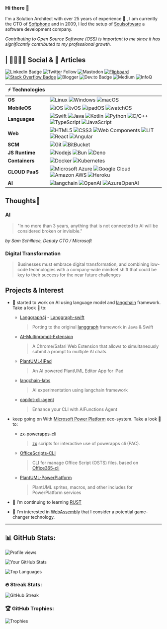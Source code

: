 ### Hi there 👋

I'm a Solution Architect with over 25 years of experience 💪 , I am currently the CTO of [Softphone](http://www.softphone.it) and in 2009, I led the setup of [Soulsoftware](https://www.soulsoftware.it) a software development company.

_Contributing to Open Source Software (OSS) is important to me since it has significantly contributed to my professional growth._


<!-- Badge styles 
style=for-the-badge
style=flat-square
-->

| 👩‍👩‍👦‍👦&nbsp;Social & 📜&nbsp;Articles
 --- 
 ![Linkedin Badge](https://img.shields.io/badge/-Linked%20In-blue?style=flat-square&logo=Linkedin&logoColor=white&link=https://www.linkedin.com/in/bartolomeosorrentino/) ![Twitter Follow](https://img.shields.io/twitter/follow/bsorrentinoJ?label=twitter) ![Mastodon](https://img.shields.io/badge/-Mastodon-blue?style=social&logo=mastodon&link=https://mastodon.world/@bsorrentino) [![Flipboard](https://img.shields.io/badge/-Flipboard-red?style=social&logo=Flipboard)](https://flipboard.com/@bsorrentino?from=share&utm_source=flipboard&utm_medium=curator_share)[![Stack Overflow Badge](https://img.shields.io/badge/-Stack%20Overflow-gray?style=social&logo=stackoverflow)](https://stackoverflow.com/users/521197/bsorrentino)
![Blogger](https://img.shields.io/badge/-Blogger-orange?style=flat-square&logo=blogger&labelColor=E0E0E0&https://soulsoftware-bsc.blogspot.com/) ![Dev.to Badge](https://img.shields.io/badge/-Dev.To-gray?style=flat-square&logo=dev.to&link=https://dev.to/bsorrentino) ![Medium](https://img.shields.io/badge/-Medium-black?logo=medium&link=https://medium.com/@bsorrentino) ![InfoQ](https://img.shields.io/badge/-InfoQ-blue?logo=infoq&link=https://www.infoq.com/profile/Bartolomeo-Sorrentino.1/)

 ⚡&nbsp;Technologies | &nbsp;
 ---|---
**OS** | ![Linux](https://img.shields.io/badge/Linux-black?style=flat-square&logo=linux&&logoColor=white) ![Windows](https://img.shields.io/badge/Windows-black?style=flat-square&logo=windows&logoColor=blue) ![macOS](https://img.shields.io/badge/macOS-black?style=flat-square&logo=macos&logoColor=white)
**MobileOS** | ![iOS](https://img.shields.io/badge/iPhone-black?style=flat-square&logo=ios&&logoColor=white) ![tvOS](https://img.shields.io/badge/tvOS-black?style=flat-square&logo=tvos&logoColor=black) ![ipadOS](https://img.shields.io/badge/ipadOS-black?style=flat-square&logo=ipados&logoColor=black) ![watchOS](https://img.shields.io/badge/watchOS-black?style=flat-square&logo=watchos&logoColor=black)
**Languages** | ![Swift](https://img.shields.io/badge/-Swift-FA7343?style=flat-square&logoColor=white&logo=Swift) ![Java](https://img.shields.io/badge/-java-black?style=flat-square&logo=openjdk&logoColor=white) ![Kotlin](https://img.shields.io/badge/-Kotlin-0095D5?style=flat-square&logoColor=white&logo=kotlin) ![Python](https://img.shields.io/badge/-Python-blue?style=flat-square&logoColor=cyan&logo=python) ![C/C++](https://img.shields.io/badge/-C++-00599C?style=flat-square&logo=c) ![TypeScript](https://img.shields.io/badge/-TypeScript-007ACC?style=flat-square&logo=typescript&logoColor=black) ![JavaScript](https://img.shields.io/badge/-JavaScript-black?style=flat-square&logo=javascript)
**Web** | ![HTML5](https://img.shields.io/badge/-HTML5-E34F26?style=flat-square&logo=html5&logoColor=white) ![CSS3](https://img.shields.io/badge/-CSS3-1572B6?style=flat-square&logo=css3) ![Web Components](https://img.shields.io/badge/-Web%20Components-29ABE2?style=flat-square&logo=webcomponents.org&logoColor=white) ![LIT](https://img.shields.io/badge/Lit-324FFF?logo=Lit&logoColor=white) ![React](https://img.shields.io/badge/React-20232A?logo=react&logoColor=61DAFB) ![Angular](https://img.shields.io/badge/Angular-DD0031?logo=angular&logoColor=white)
**SCM** | ![Git](https://img.shields.io/badge/-Git-black?style=flat-square&logo=git) ![BitBucket](https://img.shields.io/badge/-BitBucket-darkblue?style=flat-square&logo=bitbucket)
**JS&nbsp;Runtime** | ![Nodejs](https://img.shields.io/badge/-Nodejs-339933?style=flat&logoColor=white&logo=Node.js) ![Bun](https://img.shields.io/badge/-Bun-339933?style=flat&logoColor=white&logo=Bun) ![Deno](https://img.shields.io/badge/-Deno-339933?style=flat&logoColor=white&logo=Deno)
**Containers** | ![Docker](https://img.shields.io/badge/-Docker-black?style=flat-square&logo=docker) ![Kubernetes](https://img.shields.io/badge/-Kubernetes-black?style=flat-square&logo=Kubernetes)
**CLOUD&nbsp;PaaS** | ![Microsoft Azure](https://img.shields.io/badge/Microsoft%20Azure-232F7E?style=flat-square&logo=microsoft-azure) ![Google Cloud](https://img.shields.io/badge/Google%20Cloud-black?style=flat-square&logo=google-cloud) ![Amazon AWS](https://img.shields.io/badge/Amazon%20AWS-232F3E?style=flat-square&logo=amazon-aws) ![Heroku](https://img.shields.io/badge/-Heroku-430098?style=flat-square&logo=heroku)
**AI** | ![langchain](https://img.shields.io/badge/-Langchain-gray?logo=langchain&link=https://python.langchain.com/docs/get_started/introduction) ![OpenAI](https://img.shields.io/badge/-OpenAI-black?logo=openai&link=https://openai.com) ![AzureOpenAI](https://img.shields.io/badge/-AzureOpenAI-black?logo=microsoft-azure&link=https://azure.microsoft.com/en-us/products/ai-services/openai-service)


## Thoughts🤔

### AI
> "In no more than 3 years, anything that is not connected to AI will be considered broken or invisible." 

_by Sam Schillace, Deputy CTO / Microsoft_
 
### Digital Transformation 

> Businesses must embrace digital transformation, and combining low-code technologies with a company-wide mindset shift that could be key to their success for  the near future challenges

## Projects & Interest

- 🧠 started to work on AI using language model and [langchain] framework. Take a look 👀 to:
   - [Langgraph4j] - [Langgraph-swift]
      > Porting to the original [langgraph] framework in Java & Swift
   - [AI-Multiprompt-Extension]
      > A Chrome/Safari Web Extension that allows to simultaneously submit a prompt to multiple AI chats
   - [PlantUML4iPad]
      > An AI powered PlantUML Editor App for iPad
   - [langchain-labs]
      > AI experimentation using langchain framework
   - [copilot-cli-agent] 
      > Enhance your CLI with AIFunctions Agent
- keep going on With [Microsoft Power Platform] eco-system. Take a look 👀 to:
    - [zx-powerapps-cli]
       > [zx] scripts for interactive use of powerapps cli (PAC).
    - [OfficeScripts-CLI]
       > CLI for manage Office Script (OSTS) files. based on [Office365-cli][m365]
    - [PlantUML-PowerPlatform]
      > PlantUML sprites, macros, and other includes for PowerPlatform services
   
- 🌱 I’m continuing to learning [RUST]
- 👀 I'm interested in [WebAssembly] that I consider a potential game-changer technology.

****

## 📊 GitHub Stats: 

![Profile views](https://komarev.com/ghpvc/?username=bsorrentino&color=blue)

![Your GitHub Stats](https://github-readme-stats.vercel.app/api?username=bsorrentino&show_icons=true&theme=dark&count_private=true)

![Top Languages](https://github-readme-stats.vercel.app/api/top-langs/?username=bsorrentino&layout=compact&theme=dark)

### 🔥 Streak Stats:

![GitHub Streak](https://streak-stats.demolab.com/?user=bsorrentino&theme=dark)

### 🏆 GitHub Trophies:

![Trophies](https://github-profile-trophy.vercel.app/?username=bsorrentino&theme=dark)


<!--
**bsorrentino/bsorrentino** is a ✨ _special_ ✨ repository because its `README.md` (this file) appears on your GitHub profile.

Here are some ideas to get you started:

- 🔭 I’m currently working on ...
- 🌱 I’m currently learning ...
- 👯 I’m looking to collaborate on ...
- 🤔 I’m looking for help with ...
- 💬 Ask me about ...
- 📫 How to reach me: ...
- 😄 Pronouns: ...
- ⚡ Fun fact: ...
-->

[langgraph]: https://langchain-ai.github.io/langgraphjs/
[Langgraph-swift]: https://github.com/bsorrentino/Langgraph-Swift
[Langgraph4j]: https://github.com/bsorrentino/Langgraph4j
[RUST]: https://rustwasm.github.io
[WebAssembly]: https://webassembly.org
[Microsoft Power Platform]: https://powerplatform.microsoft.com/en-us/
[langchain]: https://docs.langchain.com/docs/
[zx-powerapps-cli]: https://www.npmjs.com/package/@bsorrentino/zx-powerapps-cli
[langchain-labs]: https://github.com/bsorrentino/langchain-labs
[copilot-cli-agent]: https://github.com/bsorrentino/copilot-cli-agent
[zx]: https://www.npmjs.com/package/zx
[AI-MultiPrompt-Extension]: https://github.com/bsorrentino/AI-MultiPrompt-Extension
[PlantUML4iPad]: https://github.com/bsorrentino/PlantUML4iPad
[OfficeScripts-CLI]: https://github.com/bsorrentino/OfficeScripts-CLI
[m365]: https://pnp.github.io/cli-microsoft365/
[PlantUML-PowerPlatform]: https://github.com/bsorrentino/PlantUML-PowerPlatform
